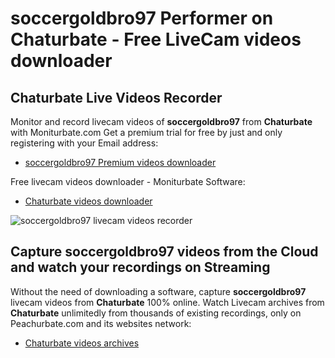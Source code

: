 # soccergoldbro97 Performer on Chaturbate - Free LiveCam videos downloader

## Chaturbate Live Videos Recorder

Monitor and record livecam videos of **soccergoldbro97** from **Chaturbate** with Moniturbate.com
Get a premium trial for free by just and only registering with your Email address:
* [soccergoldbro97 Premium videos downloader](https://moniturbate.com/request-demo-licence-key.html)

Free livecam videos downloader - Moniturbate Software:
* [Chaturbate videos downloader](https://moniturbate.com/moniturbate-download-software.html)

![soccergoldbro97 livecam videos recorder](https://peachurnet.com/templates/moniturbate-software.png)


## Capture soccergoldbro97 videos from the Cloud and watch your recordings on Streaming

Without the need of downloading a software, capture **soccergoldbro97** livecam videos from **Chaturbate** 100% online.
Watch Livecam archives from **Chaturbate** unlimitedly from thousands of existing recordings, only on Peachurbate.com and its websites network:
* [Chaturbate videos archives](https://peachurnet.com/)